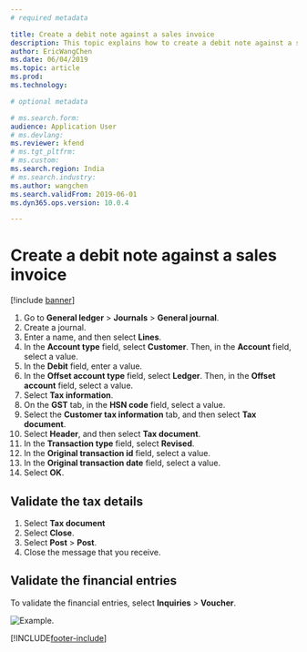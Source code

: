 ```yaml
---
# required metadata

title: Create a debit note against a sales invoice
description: This topic explains how to create a debit note against a sales invoice.
author: EricWangChen
ms.date: 06/04/2019
ms.topic: article
ms.prod: 
ms.technology: 

# optional metadata

# ms.search.form: 
audience: Application User
# ms.devlang: 
ms.reviewer: kfend
# ms.tgt_pltfrm: 
# ms.custom: 
ms.search.region: India
# ms.search.industry: 
ms.author: wangchen
ms.search.validFrom: 2019-06-01
ms.dyn365.ops.version: 10.0.4

---
```


# Create a debit note against a sales invoice

[!include [banner](../includes/banner.md)]

1. Go to **General ledger** \> **Journals** \> **General journal**.
2. Create a journal.
3. Enter a name, and then select **Lines**.
4. In the **Account type** field, select **Customer**. Then, in the **Account** field, select a value.
5. In the **Debit** field, enter a value.
6. In the **Offset account type** field, select **Ledger**. Then, in the **Offset account** field, select a value.
7. Select **Tax information**.
8. On the **GST** tab, in the **HSN code** field, select a value.
9. Select the **Customer tax information** tab, and then select **Tax document**.
10. Select **Header**, and then select **Tax document**.
11. In the **Transaction type** field, select **Revised**.
12. In the **Original transaction id** field, select a value.
13. In the **Original transaction date** field, select a value.
14. Select **OK**.

## Validate the tax details

1. Select **Tax document**
2. Select **Close**.
3. Select **Post** \> **Post**.
4. Close the message that you receive.

## Validate the financial entries

To validate the financial entries, select **Inquiries** \> **Voucher**.

![Example.](media/Annotation-2019-05-20-161336.png)


[!INCLUDE[footer-include](../../includes/footer-banner.md)]
